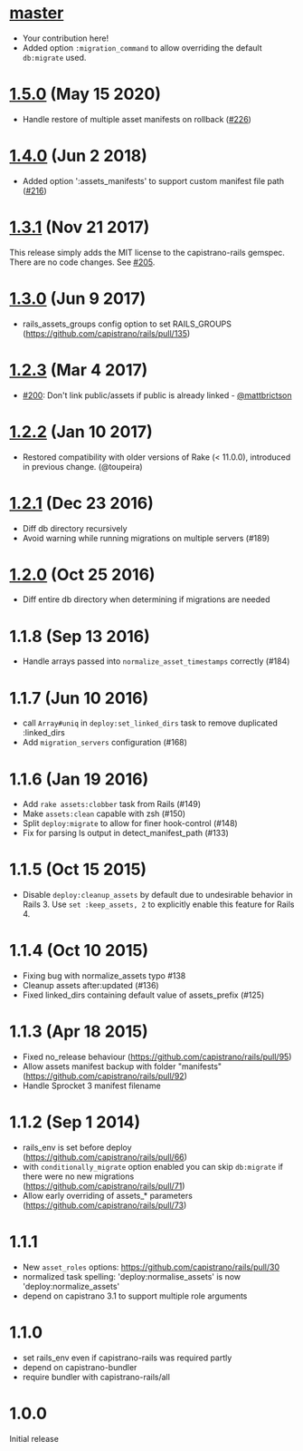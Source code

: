 # [master][]

* Your contribution here!
* Added option `:migration_command` to allow overriding the default `db:migrate` used.

# [1.5.0][] (May 15 2020)

* Handle restore of multiple asset manifests on rollback ([#226](https://github.com/capistrano/rails/pull/226))

# [1.4.0][] (Jun 2 2018)

* Added option ':assets_manifests' to support custom manifest file path ([#216](https://github.com/capistrano/rails/pull/216))

# [1.3.1][] (Nov 21 2017)

This release simply adds the MIT license to the capistrano-rails gemspec. There are no code changes. See [#205](https://github.com/capistrano/rails/issues/205).

# [1.3.0][] (Jun 9 2017)

* rails_assets_groups config option to set RAILS_GROUPS (https://github.com/capistrano/rails/pull/135)

# [1.2.3][] (Mar 4 2017)

* [#200](https://github.com/capistrano/rails/pull/200): Don't link public/assets if public is already linked - [@mattbrictson](https://github.com/mattbrictson)

# [1.2.2][] (Jan 10 2017)

* Restored compatibility with older versions of Rake (< 11.0.0), introduced in previous change. (@toupeira)

# [1.2.1][] (Dec 23 2016)

* Diff db directory recursively
* Avoid warning while running migrations on multiple servers (#189)

# [1.2.0][] (Oct 25 2016)

* Diff entire db directory when determining if migrations are needed

# 1.1.8 (Sep 13 2016)

* Handle arrays passed into `normalize_asset_timestamps` correctly (#184)

# 1.1.7 (Jun 10 2016)

* call `Array#uniq` in `deploy:set_linked_dirs` task to remove duplicated :linked_dirs
* Add `migration_servers` configuration (#168)

# 1.1.6 (Jan 19 2016)

* Add `rake assets:clobber` task from Rails (#149)
* Make `assets:clean` capable with zsh (#150)
* Split `deploy:migrate` to allow for finer hook-control (#148)
* Fix for parsing ls output in detect_manifest_path (#133)

# 1.1.5 (Oct 15 2015)

* Disable `deploy:cleanup_assets` by default due to undesirable behavior in Rails 3. Use `set :keep_assets, 2` to explicitly enable this feature for Rails 4.

# 1.1.4 (Oct 10 2015)

* Fixing bug with normalize_assets typo #138
* Cleanup assets after:updated (#136)
* Fixed linked_dirs containing default value of assets_prefix (#125)

# 1.1.3 (Apr 18 2015)

* Fixed no_release behaviour (https://github.com/capistrano/rails/pull/95)
* Allow assets manifest backup with folder "manifests" (https://github.com/capistrano/rails/pull/92)
* Handle Sprocket 3 manifest filename

# 1.1.2 (Sep 1 2014)

* rails_env is set before deploy (https://github.com/capistrano/rails/pull/66)
* with `conditionally_migrate` option enabled you can skip `db:migrate` if there were no new migrations (https://github.com/capistrano/rails/pull/71)
* Allow early overriding of assets_* parameters (https://github.com/capistrano/rails/pull/73)

# 1.1.1

* New `asset_roles` options: https://github.com/capistrano/rails/pull/30
* normalized task spelling: 'deploy:normalise_assets' is now 'deploy:normalize_assets'
* depend on capistrano 3.1 to support multiple role arguments

# 1.1.0

* set rails_env even if capistrano-rails was required partly
* depend on capistrano-bundler
* require bundler with capistrano-rails/all

# 1.0.0

Initial release

[master]: https://github.com/capistrano/rails/compare/v1.5.0...HEAD
[1.5.0]: https://github.com/capistrano/rails/compare/v1.4.0...v1.5.0
[1.4.0]: https://github.com/capistrano/rails/compare/v1.3.1...v1.4.0
[1.3.1]: https://github.com/capistrano/rails/compare/v1.3.0...v1.3.1
[1.3.0]: https://github.com/capistrano/rails/compare/v1.2.3...v1.3.0
[1.2.3]: https://github.com/capistrano/rails/compare/v1.2.2...v1.2.3
[1.2.2]: https://github.com/capistrano/rails/compare/v1.2.1...v1.2.2
[1.2.1]: https://github.com/capistrano/rails/compare/v1.2.0...v1.2.1
[1.2.0]: https://github.com/capistrano/rails/compare/v1.1.8...v1.2.0
